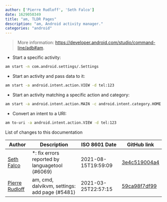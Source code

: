 ```yaml
---
author: ['Pierre Rudloff', 'Seth Falco']
date: 1629050349
title: "am, TLDR Pages"
description: "am, Android activity manager."
categories: "android"
---
```

> More information: <https://developer.android.com/studio/command-line/adb#am>.

- Start a specific activity:

```bash
am start -n com.android.settings/.Settings
```

- Start an activity and pass data to it:

```bash
am start -a android.intent.action.VIEW -d tel:123
```

- Start an activity matching a specific action and category:

```bash
am start -a android.intent.action.MAIN -c android.intent.category.HOME
```

- Convert an intent to a URI:

```bash
am to-uri -a android.intent.action.VIEW -d tel:123
```
List of changes to this documentation


Author | Description | ISO 8601 Date | GitHub link
------|-----|-----|-----
[Seth Falco](mailto:seth@falco.fun) | *: fix errors reported by languagetool (#6069) | 2021-08-15T19:59:09 | [3e4c519004a4](https://github.com/tldr-pages/tldr/commit/3e4c519004a471c861cdc609fd7239ee3355671c)
[Pierre Rudloff](mailto:contact@rudloff.pro) | am, cmd, dalvikvm, settings: add page (#5481) | 2021-03-25T22:57:15 | [59ca98f7df99](https://github.com/tldr-pages/tldr/commit/59ca98f7df994e7642d21691cfe80e478c67bf3a)

